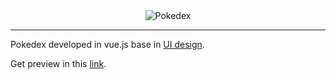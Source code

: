 <div align="center" style="width: 100%;text-align: center">
	<img src="https://cdn.bulbagarden.net/upload/archive/4/4b/20100413180610%21Pok%C3%A9dex_logo.png" alt="Pokedex">
</div>

---

Pokedex developed in vue.js base in [UI design](https://dribbble.com/shots/6540871-Pokedex-App). 

Get preview in this [link](https://reverent-ramanujan-0bdd3f.netlify.app/#/001).
